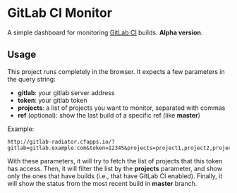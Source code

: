 # GitLab CI Monitor

A simple dashboard for monitoring [GitLab CI](https://about.gitlab.com/gitlab-ci/) builds. **Alpha version**.

## Usage

This project runs completely in the browser. It expects a few parameters in the query string:

- **gitlab**: your gitlab server address
- **token**: your gitlab token
- **projects**: a list of projects you want to monitor, separated with commas
- **ref** (optional): show the last build of a specific ref (like **master**)

Example:

```
http://gitlab-radiator.cfapps.io/?gitlab=gitlab.example.com&token=12345&projects=project1,project2,project3&ref=master
```

With these parameters, it will try to fetch the list of projects that this token has access. Then, it will filter the list by the **projects** parameter, and show only the ones that have builds (i.e., that have GitLab CI enabled). Finally, it will show the status from the most recent build in **master** branch.
